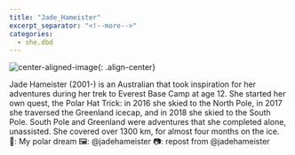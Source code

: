 ```yaml
---
title: "Jade_Hameister"
excerpt_separator: "<!--more-->"
categories:
  - she.dbd
---
```



![center-aligned-image](https://cdn.pixabay.com/photo/2020/10/26/16/56/man-5687861_1280.png){: .align-center}

Jade Hameister (2001-) is an Australian that took inspiration for her adventures during her trek to Everest Base Camp at age 12. She started her own quest, the Polar Hat Trick: in 2016 she skied to the North Pole, in 2017 she traversed the Greenland icecap, and in 2018 she skied to the South Pole. South Pole and Greenland were adventures that she completed alone, unassisted. She covered over 1300 km, for almost four months on the ice.⁠
⁠
📕: My polar dream⁠
🖼️: @jadehameister⁠
📷: repost from @jadehameister⁠
